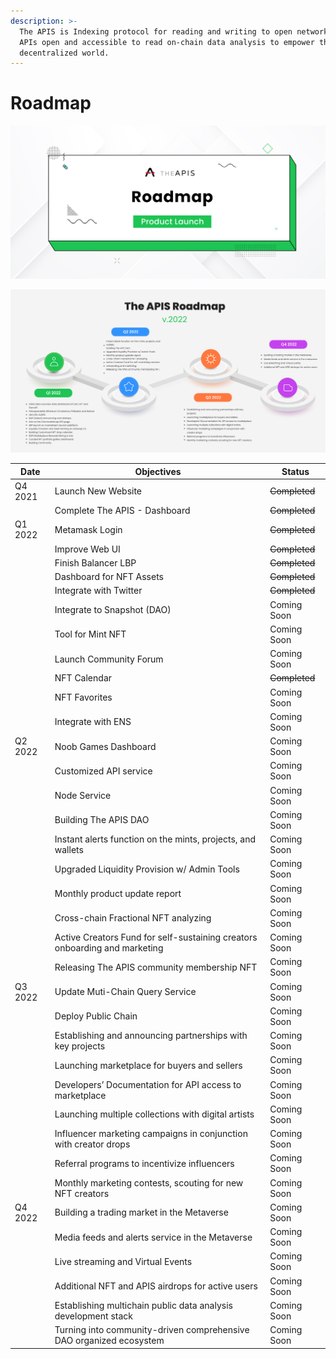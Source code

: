 ```yaml
---
description: >-
  The APIS is Indexing protocol for reading and writing to open networks.Making
  APIs open and accessible to read on-chain data analysis to empower the
  decentralized world.
---
```


# Roadmap

![](<.gitbook/assets/ROADMAP Q1.jpg>)

![](.gitbook/assets/roadmap.jpg)

| Date    | Objectives                                                                 | Status        |
| ------- | -------------------------------------------------------------------------- | ------------- |
| Q4 2021 | Launch New Website                                                         | ~~Completed~~ |
|         | Complete The APIS - Dashboard                                              | ~~Completed~~ |
| Q1 2022 | Metamask Login                                                             | ~~Completed~~ |
|         | Improve Web UI                                                             | ~~Completed~~ |
|         | Finish Balancer LBP                                                        | ~~Completed~~ |
|         | Dashboard for NFT Assets                                                   | ~~Completed~~ |
|         | Integrate with Twitter                                                     | ~~Completed~~ |
|         | Integrate to Snapshot (DAO)                                                | Coming Soon   |
|         | Tool for Mint NFT                                                          | Coming Soon   |
|         | Launch Community Forum                                                     | Coming Soon   |
|         | NFT Calendar                                                               | ~~Completed~~ |
|         | NFT Favorites                                                              | Coming Soon   |
|         | Integrate with ENS                                                         | Coming Soon   |
| Q2 2022 | Noob Games Dashboard                                                       | Coming Soon   |
|         | Customized API service                                                     | Coming Soon   |
|         | Node Service                                                               | Coming Soon   |
|         | Building The APIS DAO                                                      | Coming Soon   |
|         | Instant alerts function on the mints, projects, and wallets                | Coming Soon   |
|         | Upgraded Liquidity Provision w/ Admin Tools                                | Coming Soon   |
|         | Monthly product update report                                              | Coming Soon   |
|         | Cross-chain Fractional NFT analyzing                                       | Coming Soon   |
|         | Active Creators Fund for self-sustaining creators onboarding and marketing | Coming Soon   |
|         | Releasing The APIS community membership NFT                                | Coming Soon   |
| Q3 2022 | Update Muti-Chain Query Service                                            | Coming Soon   |
|         | Deploy Public Chain                                                        | Coming Soon   |
|         | Establishing and announcing partnerships with key projects                 | Coming Soon   |
|         | Launching marketplace for buyers and sellers                               | Coming Soon   |
|         | Developers’ Documentation for API access to marketplace                    | Coming Soon   |
|         | Launching multiple collections with digital artists                        | Coming Soon   |
|         | Influencer marketing campaigns in conjunction with creator drops           | Coming Soon   |
|         | Referral programs to incentivize influencers                               | Coming Soon   |
|         | Monthly marketing contests, scouting for new NFT creators                  | Coming Soon   |
| Q4 2022 | Building a trading market in the Metaverse                                 | Coming Soon   |
|         | Media feeds and alerts service in the Metaverse                            | Coming Soon   |
|         | Live streaming and Virtual Events                                          | Coming Soon   |
|         | Additional NFT and APIS airdrops for active users                          | Coming Soon   |
|         | Establishing multichain public data analysis development stack             | Coming Soon   |
|         | Turning into community-driven comprehensive DAO organized ecosystem        | Coming Soon   |
